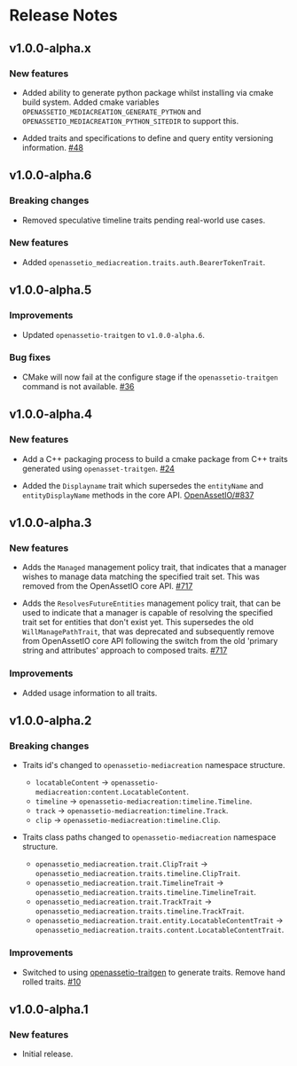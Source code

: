 Release Notes
=============

v1.0.0-alpha.x
--------------

### New features

- Added ability to generate python package whilst installing via cmake
  build system.
  Added cmake variables `OPENASSETIO_MEDIACREATION_GENERATE_PYTHON` and
  `OPENASSETIO_MEDIACREATION_PYTHON_SITEDIR` to support this.

- Added traits and specifications to define and query entity versioning
  information.
  [#48](https://github.com/OpenAssetIO/OpenAssetIO-MediaCreation/issues/48)

v1.0.0-alpha.6
--------------

### Breaking changes

- Removed speculative timeline traits pending real-world use cases.

### New features

- Added `openassetio_mediacreation.traits.auth.BearerTokenTrait`.

v1.0.0-alpha.5
--------------

### Improvements

- Updated `openassetio-traitgen` to `v1.0.0-alpha.6`.

### Bug fixes

- CMake will now fail at the configure stage if the
  `openassetio-traitgen` command is not available.
  [#36](https://github.com/OpenAssetIO/OpenAssetIO-MediaCreation/issues/36)

v1.0.0-alpha.4
--------------

### New features

- Add a C++ packaging process to build a cmake package from C++ traits
  generated using `openasset-traitgen`.
  [#24](https://github.com/OpenAssetIO/OpenAssetIO-MediaCreation/issues/24)

- Added the `Displayname` trait which supersedes the `entityName` and
  `entityDisplayName` methods in the core API.
  [OpenAssetIO/#837](https://github.com/OpenAssetIO/OpenAssetIO/issues/837)

v1.0.0-alpha.3
--------------

### New features

- Adds the `Managed` management policy trait, that indicates that a
  manager wishes to manage data matching the specified trait set.
  This was removed from the OpenAssetIO core API.
  [#717](https://github.com/OpenAssetIO/OpenAssetIO/issues/717)

- Adds the `ResolvesFutureEntities` management policy trait, that can be
  used to indicate that a manager is capable of resolving the specified
  trait set for entities that don't exist yet. This supersedes the old
  `WillManagePathTrait`, that was deprecated and subsequently remove
  from OpenAssetIO core API following the switch from the old 'primary
  string and attributes' approach to composed traits.
  [#717](https://github.com/OpenAssetIO/OpenAssetIO/issues/717)

### Improvements

- Added usage information to all traits.

v1.0.0-alpha.2
--------------

### Breaking changes

- Traits id's changed to `openassetio-mediacreation` namespace structure.

  - `locatableContent` -> `openassetio-mediacreation:content.LocatableContent`.
  - `timeline` -> `openassetio-mediacreation:timeline.Timeline`.
  - `track` -> `openassetio-mediacreation:timeline.Track`.
  - `clip` -> `openassetio-mediacreation:timeline.Clip`.

- Traits class paths changed to `openassetio-mediacreation` namespace
  structure.

  - `openassetio_mediacreation.trait.ClipTrait` ->
    `openassetio_mediacreation.traits.timeline.ClipTrait`.
  - `openassetio_mediacreation.trait.TimelineTrait` ->
    `openassetio_mediacreation.traits.timeline.TimelineTrait`.
  - `openassetio_mediacreation.trait.TrackTrait` ->
    `openassetio_mediacreation.traits.timeline.TrackTrait`.
  - `openassetio_mediacreation.trait.entity.LocatableContentTrait` ->
    `openassetio_mediacreation.traits.content.LocatableContentTrait`.

### Improvements

- Switched to using [openassetio-traitgen](https://github.com/OpenAssetIO/OpenAssetIO-TraitGen/)
  to generate traits. Remove hand rolled traits.
  [#10](https://github.com/OpenAssetIO/OpenAssetIO-MediaCreation/issues/10)

v1.0.0-alpha.1
--------------

### New features

- Initial release.
